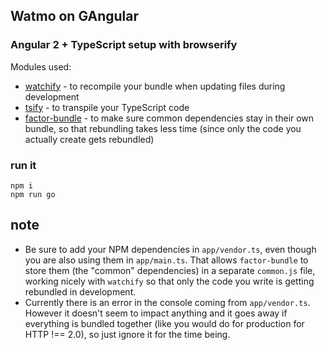 ## Watmo on GAngular

### Angular 2 + TypeScript setup with browserify

Modules used:

- [watchify](http://npm.im/watchify) - to recompile your bundle when updating
  files during development
- [tsify](http://npm.im/tsify) - to transpile your TypeScript code
- [factor-bundle](http://npm.im/factor-bundle) - to make sure common dependencies stay in their own bundle,
  so that rebundling takes less time (since only the code you actually create
  gets rebundled)

### run it

```
npm i
npm run go
```

## note

- Be sure to add your NPM dependencies in `app/vendor.ts`, even though you are
also using them in `app/main.ts`. That allows `factor-bundle` to store them (the
"common" dependencies) in a separate `common.js` file, working nicely with
`watchify` so that only the code you write is getting rebundled in development.
- Currently there is an error in the console coming from `app/vendor.ts`.
  However it doesn't seem to impact anything and it goes away if everything is
  bundled together (like you would do for production for HTTP !== 2.0), so just
  ignore it for the time being.
